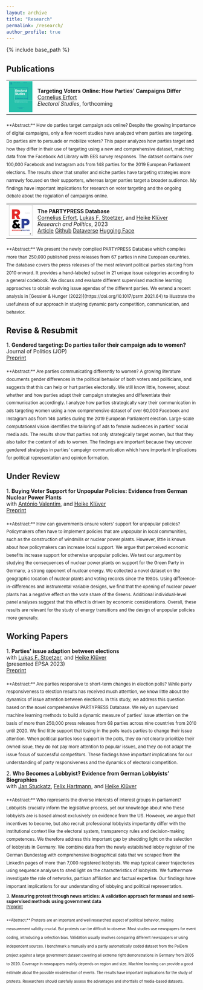 ```yaml
---
layout: archive
title: "Research"
permalink: /research/
author_profile: true
---
```


{% include base_path %}

## Publications

<table style="border:none">

<tr>
<td width="15%" style="border:none">
  <img src="/files/jelst.jpg" href="https://doi.org/10.1177/20531680231183512">

</td>
  <td style="border:none">
    <b>Targeting Voters Online: How Parties’ Campaigns Differ</b> <br>
    <a href="https://www.corneliuserfort.de">Cornelius Erfort</a> <br>
<i>Electoral Studies</i>, forthcoming <br>
     
</td>
</tr>
</table>

<sub>
**Abstract:** How do parties target campaign ads online? Despite the growing importance of digital campaigns, only a few recent studies have analyzed whom parties are targeting. Do parties aim to persuade or mobilize voters? This paper analyzes how parties target and how they differ in their use of targeting using a new and comprehensive dataset, matching data from the Facebook Ad Library with EES survey responses. The dataset contains over 100,000 Facebook and Instagram ads from 148 parties for the 2019 European Parliament elections. The results show that smaller and niche parties have targeting strategies more narrowly focused on their supporters, whereas larger parties target a broader audience. My findings have important implications for research on voter targeting and the ongoing debate about the regulation of campaigns online.
</sub>


<table style="border:none">
<tr>
<td width="15%" style="border:none">
  <img src="/files/57369_RAP.jpg" href="https://doi.org/10.1177/20531680231183512">

</td>
  <td style="border:none">
    <b>The PARTYPRESS Database</b> <br>
    <a href="https://www.corneliuserfort.de">Cornelius Erfort</a>, <a href="https://www.lukas-stoetzer.org">Lukas F. Stoetzer</a>, and <a href="http://www.heike-kluever.com">Heike Klüver</a> <br>
<i>Research and Politics</i>, 2023 <br>
     <a href="https://doi.org/10.1177/20531680231183512" class="btn btn-sm z-depth-0" role="button" rel="external nofollow noopener" target="_blank">Article</a>
                                        <a href="https://github.com/cornelius-erfort/partypress" class="btn btn-sm z-depth-0" role="button" rel="external nofollow noopener" target="_blank">Github</a>
                                        <a href="https://doi.org/10.7910/DVN/OINX7Q" class="btn btn-sm z-depth-0" role="button" rel="external nofollow noopener" target="_blank">Dataverse</a>
                                        <a href="https://huggingface.co/partypress/partypress-multilingual" class="btn btn-sm z-depth-0" role="button" rel="external nofollow noopener" target="_blank">Hugging Face</a>
</td>
</tr>
</table>
                     

<sub>
**Abstract:** We present the newly compiled PARTYPRESS Database which compiles more than 250,000 published press releases from 67 parties in nine European countries. The database covers the press releases of the most relevant political parties starting from 2010 onward. It provides a hand-labeled subset in 21 unique issue categories according to a general codebook. We discuss and evaluate different supervised machine learning approaches to obtain evolving issue agendas of the different parties. We extend a recent analysis in [Gessler & Hunger (2022)](https://doi.org/10.1017/psrm.2021.64) to illustrate the usefulness of our approach in studying dynamic party competition, communication, and behavior.
</sub>


## Revise & Resubmit


1\. **Gendered targeting: Do parties tailor their campaign ads to women?** <br>Journal of Politics (JOP) <br> <a href="https://osf.io/5vs9b/" class="btn btn-sm z-depth-0" role="button" rel="external nofollow noopener" target="_blank">Preprint</a>

<sub>
**Abstract:** Are parties communicating differently to women? A growing literature documents gender differences in the political behavior of both voters and politicians, and suggests that this can help or hurt parties electorally. We still know little, however, about whether and how parties adapt their campaign strategies and differentiate their communication accordingly. I analyze how parties strategically vary their communication in ads targeting women using a new comprehensive dataset of over 60,000 Facebook and Instagram ads from 146 parties during the 2019 European Parliament election. Large-scale computational vision identifies the tailoring of ads to female audiences in parties' social media ads. The results show that parties not only strategically target women, but that they also tailor the content of ads to women. The findings are important because they uncover gendered strategies in parties’ campaign communication which have important implications for political representation and opinion formation.
</sub>





## Under Review

1\. **Buying Voter Support for Unpopular Policies: Evidence from German Nuclear Power Plants** <br>with [António Valentim](https://antoniovalentim.github.io), and [Heike Klüver](http://heike-kluever.com/) <br> <a href="https://doi.org/10.31219/osf.io/jnarh" class="btn btn-sm z-depth-0" role="button" rel="external nofollow noopener" target="_blank">Preprint</a>

<sub>
**Abstract:** How can governments ensure voters’ support for unpopular policies? Policymakers often have to implement policies that are unpopular in local communities, such as the construction of windmills or nuclear power plants. However, little is known about how policymakers can increase local support. We argue that perceived economic benefits increase support for otherwise unpopular policies. We test our argument by studying the consequences of nuclear power plants on support for the Green Party in Germany, a strong opponent of nuclear energy. We collected a novel dataset on the geographic location of nuclear plants and voting records since the 1980s. Using difference-in-differences and instrumental variable designs, we find that the opening of nuclear power plants has a negative effect on the vote share of the Greens. Additional individual-level panel analyses suggest that this effect is driven by economic considerations. Overall, these results are relevant for the study of energy transitions and the design of unpopular policies more generally.
</sub>

## Working Papers

1\. **Parties' issue adaption between elections**<br>  with [Lukas F. Stoetzer](http://lukas-stoetzer.org/), and [Heike Klüver](http://heike-kluever.com/) <br>
(presented EPSA 2023) <br> <a href="https://doi.org/10.31219/osf.io/6n3z4" class="btn btn-sm z-depth-0" role="button" rel="external nofollow noopener" target="_blank">Preprint</a>




<sub>
**Abstract:** Are parties responsive to short-term changes in election polls? While party responsiveness to election results has received much attention, we know little about the dynamics of issue attention between elections. In this study, we address this question based on the novel comprehensive PARTYPRESS Database. We rely on supervised machine learning methods to build a dynamic measure of parties' issue attention on the basis of more than 250,000 press releases from 68 parties across nine countries from 2010 until 2020. We find little support that losing in the polls leads parties to change their issue attention. When political parties lose support in the polls, they do not clearly prioritize their owned issue, they do not pay more attention to popular issues, and they do not adapt the issue focus of successful competitors. These findings have important implications for our understanding of party responsiveness and the dynamics of electoral competition.
</sub>


2\. **Who Becomes a Lobbyist? Evidence from German Lobbyists’ Biographies** <br> with [Jan Stuckatz](https://www.cbs.dk/en/research/departments-and-centres/department-of-international-economics-government-and-business/staff/jaegb), [Felix Hartmann](https://www.cbs.dk/en/research/departments-and-centres/department-of-international-economics-government-and-business/staff/fehaegb), and [Heike Klüver](http://heike-kluever.com/) <br> 

<sub>
**Abstract:** Who represents the diverse interests of interest groups in parliament? Lobbyists crucially inform the legislative process, yet our knowledge about who these lobbyists are is based almost exclusively on evidence from the US. However, we argue that incentives to become, but also recruit professional lobbyists  importantly differ with the institutional context like the electoral system, transparency rules and decision-making competences. We therefore address this important gap by shedding light on the selection of lobbyists in Germany. We combine data from the newly established lobby register of the German Bundestag with comprehensive biographical data that we scraped from the LinkedIn pages of more than 7,000 registered lobbyists. We map typical career trajectories using sequence analyses to shed light on the characteristics of lobbyists. We furthermore investigate the role of networks, partisan affiliation and factual expertise. Our findings have important implications for our understanding of lobbying and political representation.


3\. **Measuring protest through news articles: A validation approach for manual and semi-supervised methods using government data**  <br> <a href="https://osf.io/g9t8y/" class="btn btn-sm z-depth-0" role="button" rel="external nofollow noopener" target="_blank">Preprint</a>

<sub>
**Abstract:** Protests are an important and well researched aspect of political behavior, making measurement validity crucial. But protests can be difficult to observe. Most studies use newspapers for event coding, introducing a selection bias. Validation usually involves comparing different newspapers or using independent sources. I benchmark a manually and a partly automatically coded dataset from the PolDem project against a large government dataset covering all extreme right demonstrations in Germany from 2005 to 2020. Coverage in newspapers mainly depends on region and size. Machine learning can provide a good estimate about the possible misdetection of events. The results have important implications for the study of protests. Researchers should carefully assess the advantages and shortfalls of media-based datasets.
</sub>
